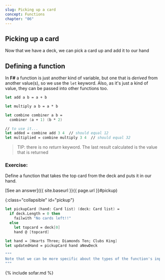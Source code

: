 ```yaml
---
slug: Picking up a card
concept: Functions
chapter: "06"
---
```

## Picking up a card

Now that we have a deck, we can pick a card up and add it to our hand

## Defining a function
In __F#__ a function is just another kind of variable, but one that is _derived_ from another value(s), so we use the `let` keyword.  Also, as it's just a kind of value, they can be passed into other functions too.

```fsharp
let add a b = a + b

let multiply a b = a * b

let combine combiner a b =
  combiner (a + 1) (b * 2)

// to use it...
let added = combine add 3 4  // should equal 12
let multiplied = combine multiply 3 4  // should equal 32
```
> TIP: there is no _return_ keyword.  The last result calculated is the value that is returned

### Exercise:

Define a function that takes the top card from the deck and puts it in our hand.

[See an answer]({{ site.baseurl }}{{ page.url }}#pickup)

{:class="collapsible" id="pickup"}
```fsharp
let pickupCard (hand: Card list) (deck: Card list) =
  if deck.Length = 0 then 
    failwith "No cards left!!"
  else
    let topcard = deck[0]
    hand @ [topcard]

let hand = [Hearts Three; Diamonds Ten; Clubs King]
let updatedHand = pickupCard hand aNewDeck

"""
Note that we can be more specific about the types of the function's inputs as `(label: type)`.  If we don't do this the compiler tries to figure it out.  Most of the time the compiler's pretty good at that.
"""
```

{% include sofar.md %}